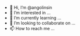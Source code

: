 - 👋 Hi, I’m @angolinsin
- 👀 I’m interested in ...
- 🌱 I’m currently learning ...
- 💞️ I’m looking to collaborate on ...
- 📫 How to reach me ...

<!---
angolinsin/angolinsin is a ✨ special ✨ repository because its `README.md` (this file) appears on your GitHub profile.
You can click the Preview link to take a look at your changes.
--->
